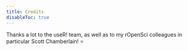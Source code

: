 ```yaml
---
title: Credits
disableToc: true
---
```


Thanks a lot to the useR! team, as well as to my rOpenSci colleagues in particular Scott Chamberlain! :star: